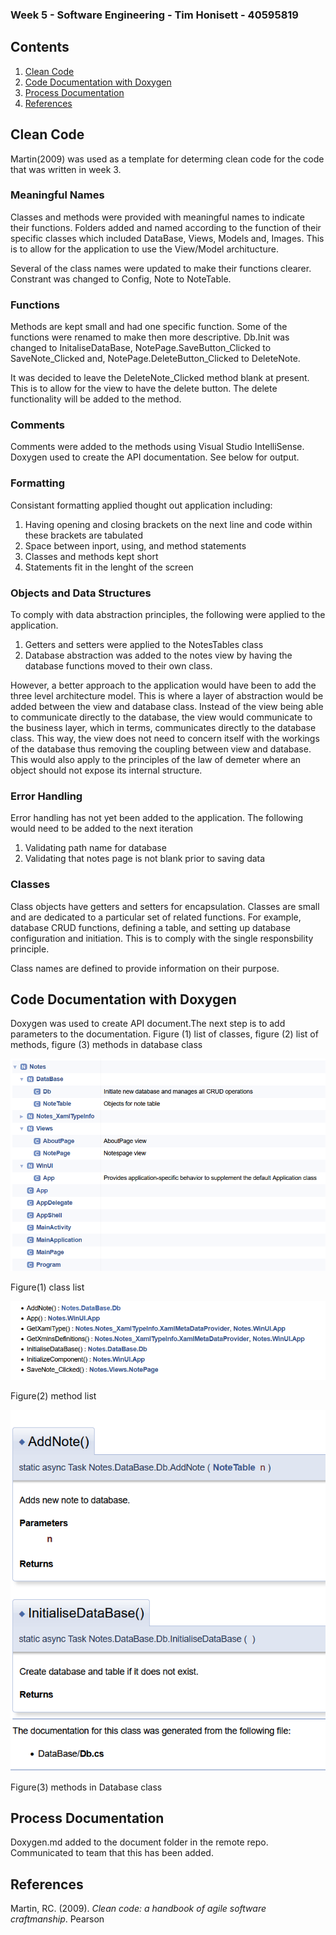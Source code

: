 ### Week 5 - Software Engineering - Tim Honisett - 40595819

## Contents

1.  [Clean Code](#clean-code)
2.  [Code Documentation with Doxygen](#code-documentation-with-doxygen)
3.  [Process Documentation](#process-documentation)
4.  [References](#references)


## Clean Code

Martin(2009) was used as a template for determing clean code for the code that was written in week 3.

### Meaningful Names

Classes and methods were provided with meaningful names to indicate their functions.  Folders added and named according to the function of their specific classes which included DataBase, Views, Models and, Images. This is to allow for the application to use the View/Model architucture.

Several of the class names were updated to make their functions clearer.  Constrant was changed to Config, Note to NoteTable.

### Functions

Methods are kept small and had one specific function.  Some of the functions were renamed to make then more descriptive. Db.Init was changed to InitaliseDataBase, NotePage.SaveButton_Clicked to SaveNote_Clicked and, NotePage.DeleteButton_Clicked to DeleteNote.

It was decided to leave the DeleteNote_Clicked method blank at present. This is to allow for the view to have the delete button.  The delete functionality will be added to the method.

### Comments

Comments were added to the methods using Visual Studio IntelliSense.  Doxygen used to create the API documentation. See below for output.

### Formatting

Consistant formatting applied thought out application including:

1.  Having opening and closing brackets on the next line and code within these brackets are tabulated
2.  Space between inport, using, and method statements
3.  Classes and methods kept short
4.  Statements fit in the lenght of the screen

### Objects and Data Structures

To comply with data abstraction principles, the following were applied to the application.  
1.  Getters and setters were applied to the NotesTables class
2.  Database abstraction was added to the notes view by having the database functions moved to their own class.

However, a better approach to the application would have been to add the three level architecture model. This is where a layer of abstraction would be added between the view and database class.  Instead of the view being able to communicate directly to the database, the view would communicate to the business layer, which in terms, communicates directly to the database class.  This way, the view does not need to concern itself with the workings of the database thus removing the coupling between view and database.  This would also apply to the principles of the law of demeter where an object should not expose its internal structure.

### Error Handling

Error handling has not yet been added to the application.  The following would need to be added to the next iteration

1.  Validating path name for database
2.  Validating that notes page is not blank prior to saving data

### Classes

Class objects have getters and setters for encapsulation. Classes are small and are dedicated to a particular set of related functions. For example, database CRUD functions, defining a table, and setting up database configuration and initiation. This is to comply with the single responsbility principle.

Class names are defined to provide information on their purpose.

## Code Documentation with Doxygen

Doxygen was used to create API document.The next step is to add parameters to the documentation.  Figure (1) list of classes, figure (2) list of  methods, figure (3) methods in database class

![](/images/doxygen-class-list.png "")

Figure(1) class list

![](/images/doxygen-function-list.png "")

Figure(2) method list

![](/images/doxygen-function-method.png "")

Figure(3) methods in Database class

## Process Documentation

Doxygen.md added to the document folder in the remote repo.  Communicated to team that this has been added.


## References

Martin, RC. (2009). *Clean code: a handbook of agile software craftmanship*. Pearson 
